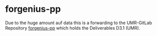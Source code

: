 # forgenius-pp
Due to the huge amount auf data this is a forwarding to the UMR-GitLab Repository [forgenius-pp](https://gitlab.uni-marburg.de/reudenba/forgenius-pp/) which  holds the Deliverables D3.1 (UMR).
